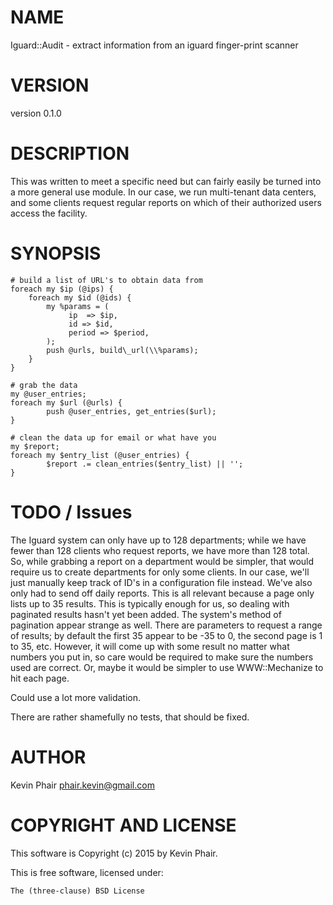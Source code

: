 # NAME

Iguard::Audit - extract information from an iguard finger-print scanner

# VERSION

version 0.1.0

# DESCRIPTION

This was written to meet a specific need but can fairly easily be turned into a more general use module.  In our case, we run multi-tenant data centers, and some clients request regular reports on which of their authorized users access the facility.

# SYNOPSIS
    # build a list of URL's to obtain data from
    foreach my $ip (@ips) {
        foreach my $id (@ids) {
            my %params = (
                 ip  => $ip,
                 id => $id, 
                 period => $period,
            );
            push @urls, build\_url(\\%params);
        }
    }

    # grab the data
    my @user_entries;
    foreach my $url (@urls) {
            push @user_entries, get_entries($url);
    }

    # clean the data up for email or what have you
    my $report;
    foreach my $entry_list (@user_entries) {
            $report .= clean_entries($entry_list) || '';
    }

# TODO / Issues

The Iguard system can only have up to 128 departments; while we have fewer than 128 clients who request reports, we have more than 128 total.  So, while grabbing a report on a department would be simpler, that would require us to create departments for only some clients.  In our case, we'll just manually keep track of ID's in a configuration file instead.  We've also only had to send off daily reports.  This is all relevant because a page only lists up to 35 results.  This is typically enough for us, so dealing with paginated results hasn't yet been added.  The system's method of pagination appear strange as well.  There are parameters to request a range of results; by default the first 35 appear to be -35 to 0, the second page is 1 to 35, etc.  However, it will come up with some result no matter what numbers you put in, so care would be required to make sure the numbers used are correct.  Or, maybe it would be simpler to use WWW::Mechanize to hit each page.

Could use a lot more validation.

There are rather shamefully no tests, that should be fixed.

# AUTHOR

Kevin Phair <phair.kevin@gmail.com>

# COPYRIGHT AND LICENSE

This software is Copyright (c) 2015 by Kevin Phair.

This is free software, licensed under:

    The (three-clause) BSD License
